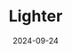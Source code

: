 ---
title: Lighter
fulltitle: Lighter
date: 2024-09-24
tags:
- 2024
characters:
- tzipora
categories:
- clothing & uniforms
keywords:
- 2024
rgb: 200, 74, 93
url: /stories/lighter/
image: /images/fullres/lighter.jpg
caption: Check this out. (flips open lighter) Pretty cool, huh?
---